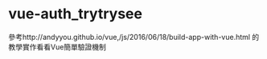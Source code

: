 # vue-auth_trytrysee
參考http://andyyou.github.io/vue,/js/2016/06/18/build-app-with-vue.html
的教學實作看看Vue簡單驗證機制

